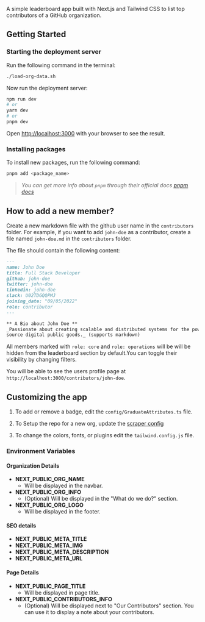 A simple leaderboard app built with Next.js and Tailwind CSS to list top contributors of a GitHub organization.

## Getting Started

### Starting the deployment server

Run the following command in the terminal:

```bash
./load-org-data.sh
```

Now run the deployment server:

```bash
npm run dev
# or
yarn dev
# or
pnpm dev
```

Open [http://localhost:3000](http://localhost:3000) with your browser to see the result.

### Installing packages

To install new packages, run the following command:

```bash
pnpm add <package_name>
```

> _You can get more info about `pnpm` through their official docs [pnpm docs](https://pnpm.io/motivation)_

## How to add a new member?

Create a new markdown file with the github user name in the `contributors` folder. For example, if you want to
add `john-doe` as a contributor, create a file named `john-doe.md` in the `contributors` folder.

The file should contain the following content:

```md
---
name: John Doe
title: Full Stack Developer
github: john-doe
twitter: john-doe
linkedin: john-doe
slack: U02TDGQQPMJ
joining_date: "09/05/2022"
role: contributor
---

** A Bio about John Doe **  
_Passionate about creating scalable and distributed systems for the power grid and interested in contributing to open
source digital public goods._ (supports markdown)
```

All members marked with `role: core` and `role: operations` will be will be hidden from the leaderboard section by default.You can toggle their visibility by changing filters.

You will be able to see the users profile page at `http://localhost:3000/contributors/john-doe`.

## Customizing the app

1. To add or remove a badge, edit the `config/GraduateAttributes.ts` file.

2. To Setup the repo for a new org, update
   the [scraper config](https://github.com/coronasafe/leaderboard/blob/d42c7b7ba608c4911d932e92679ab1914371c8a0/.github/workflows/main.yml#L32)

3. To change the colors, fonts, or plugins edit the `tailwind.config.js` file.

### Environment Variables

#### **Organization Details**

- **NEXT_PUBLIC_ORG_NAME**
  - Will be displayed in the navbar.
- **NEXT_PUBLIC_ORG_INFO**
  - (Optional) Will be displayed in the "What do we do?" section.
- **NEXT_PUBLIC_ORG_LOGO**
  - Will be displayed in the footer.

#### **SEO details**

- **NEXT_PUBLIC_META_TITLE**
- **NEXT_PUBLIC_META_IMG**
- **NEXT_PUBLIC_META_DESCRIPTION**
- **NEXT_PUBLIC_META_URL**

#### **Page Details**

- **NEXT_PUBLIC_PAGE_TITLE**
  - Will be displayed in page title.
- **NEXT_PUBLIC_CONTRIBUTORS_INFO**
  - (Optional) Will be displayed next to "Our Contributors" section. You can use it to display a note about your
    contributors.

